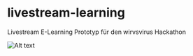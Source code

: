 # livestream-learning
Livestream E-Learning Prototyp für den wirvsvirus Hackathon

![Alt text](Screenshot2.jpg?raw=true "Beispiel")
